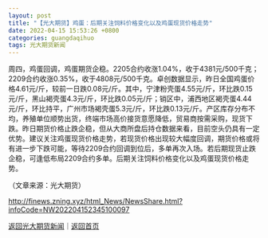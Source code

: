 ```yaml
---
layout: post
title: "【光大期货】鸡蛋：后期关注饲料价格变化以及鸡蛋现货价格走势"
date: 2022-04-15 15:53:26 +0800
categories: guangdaqihuo
tags: 光大期货新闻
---
```

<p>周四，鸡蛋回调，鸡蛋期货企稳。2205合约收涨1.04%，收于4381元/500千克；2209合约收涨0.35%，收于4808元/500千克。卓创数据显示，昨日全国鸡蛋价格4.61元/斤，较前一日跌0.08元/斤。其中，宁津粉壳蛋4.55元/斤，环比跌0.15元/斤，黑山褐壳蛋4.3元/斤，环比跌0.05元/斤；销区中，浦西地区褐壳蛋4.44元/斤，环比持平，广州市场褐壳蛋5.3元/斤，环比跌0.13元/斤。产区库存分布不均，养殖单位顺势出货，终端市场高价接货意愿降低，贸易商按需采购，现货下跌。昨日期货价格止跌企稳，但从大商所盘后持仓数据来看，目前空头仍具有一定优势。建议关注鸡蛋现货价格走势，若现货价格出现较大幅度回调，期货价格或将有进一步下跌可能，等待2209合约回调到位后，多单再次入场。若后期现货止跌企稳，可逢低布局2209合约多单。后期关注饲料价格变化以及鸡蛋现货价格走势。</p><p class="em_media">（文章来源：光大期货）</p>

<http://finews.zning.xyz/html_News/NewsShare.html?infoCode=NW202204152345100097>

[返回光大期货新闻](//finews.withounder.com/category/guangdaqihuo.html)｜[返回首页](//finews.withounder.com/)